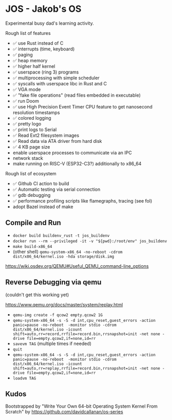 # JOS - Jakob's OS

Experimental busy dad's learning activity. 

Rough list of features

- ✅ use Rust instead of C
- ✅ interrupts (time, keyboard)
- ✅ paging
- ✅ heap memory
- ✅ higher half kernel
- ✅ userspace (ring 3) programs
- ✅ multiprocessing with simple scheduler
- ✅ syscalls with userspace libc in Rust and C
- ✅ VGA mode
- ✅ "fake file operations" (read files embedded in executable)
- ✅ run Doom
- ✅ use High Precision Event Timer CPU feature to get nanosecond resolution timestamps
- ✅ colored logging
- ✅ pretty logo
- ✅ print logs to Serial
- ✅ Read Ext2 filesystem images
- ✅ Read data via ATA driver from hard disk
- ✅ 4 KB page size
- enable userspace processes to communicate via an IPC
- network stack
- make running on RISC-V (ESP32-C3?) additionally to x86_64

Rough list of ecosystem 

- ✅ Github CI action to build
- ✅ Automatic testing via serial connection
- ✅ gdb debugging
- ✅ performance profiling scripts like flamegraphs, tracing (see fol)
- adopt Bazel instead of make

## Compile and Run

- `docker build buildenv_rust -t jos_buildenv`
- `docker run --rm --privileged -it -v "${pwd}:/root/env" jos_buildenv`
- `make build-x86_64`
- (other shell) `qemu-system-x86_64 -no-reboot -cdrom dist/x86_64/kernel.iso -hda storage/disk.img`

https://wiki.osdev.org/QEMU#Useful_QEMU_command-line_options

## Reverse Debugging via qemu

(couldn't get this working yet)

https://www.qemu.org/docs/master/system/replay.html

- `qemu-img create -f qcow2 empty.qcow2 1G`
- `qemu-system-x86_64 -s -S -d int,cpu_reset,guest_errors -action panic=pause -no-reboot  -monitor stdio -cdrom dist/x86_64/kernel.iso -icount shift=auto,rr=record,rrfile=record.bin,rrsnapshot=init -net none -drive file=empty.qcow2,if=none,id=rr`
- `savevm TAG` (multiple times if needed)
- `quit`
- `qemu-system-x86_64 -s -S -d int,cpu_reset,guest_errors -action panic=pause -no-reboot  -monitor stdio -cdrom dist/x86_64/kernel.iso -icount shift=auto,rr=replay,rrfile=record.bin,rrsnapshot=init -net none -drive file=empty.qcow2,if=none,id=rr`
- `loadvm TAG`

## Kudos

Bootstrapped by "Write Your Own 64-bit Operating System Kernel From Scratch" by https://github.com/davidcallanan/os-series